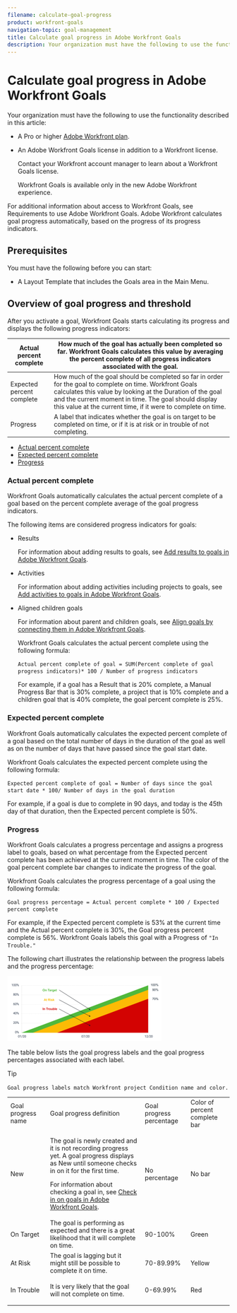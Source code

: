 ```yaml
---
filename: calculate-goal-progress
product: workfront-goals
navigation-topic: goal-management
title: Calculate goal progress in Adobe Workfront Goals
description: Your organization must have the following to use the functionality described in this article:
---
```


# Calculate goal progress in Adobe Workfront Goals

Your organization must have the following to use the functionality described in this article:

* A Pro or higher [Adobe Workfront plan](https://www.workfront.com/plans). 
* An Adobe Workfront Goals license in addition to a Workfront license.

  Contact your Workfront account manager to learn about a Workfront Goals license.

  Workfront Goals is available only in the new Adobe Workfront experience.

For additional information about access to Workfront Goals, see Requirements to use Adobe Workfront Goals.
Adobe Workfront calculates goal progress automatically, based on the progress of its progress indicators.

## Prerequisites

You must have the following before you can start:

* A Layout Template that includes the Goals area in the Main&nbsp;Menu.

## Overview of goal progress and threshold

After you activate a goal, Workfront Goals starts calculating its progress and displays the following progress indicators: 

| Actual percent complete |How much of the goal has actually been completed so far. Workfront Goals calculates this value by averaging the percent complete of all progress indicators associated with the goal.  |
|---|---|
| Expected percent complete |How much of the goal should be completed so far in order for the goal to complete on time. Workfront Goals calculates this value by looking at the Duration of the goal and the current moment in time. The goal should display this value at the current time, if it were to complete on time.  |
| Progress  |A label that indicates whether the goal is on target to be completed on time, or if it is at risk or in trouble of not completing.  |

* [Actual percent complete](#actual) 
* [Expected percent complete](#expected) 
* [Progress](#progress)

### Actual percent complete

Workfront Goals automatically calculates the actual percent complete of a goal based on the percent complete average of the goal progress indicators.&nbsp;

The following items are considered progress indicators for goals:

* Results

  For information about adding results to goals, see [Add results to goals in Adobe Workfront Goals](../../workfront-goals/results-and-activities/add-results-to-goals.md).

* Activities

  For information about adding activities including projects to goals, see [Add activities to goals in Adobe Workfront Goals](../../workfront-goals/results-and-activities/add-activities-to-goals.md). 

* Aligned children goals

  For information about parent and children goals, see [Align goals by connecting them in Adobe Workfront Goals](../../workfront-goals/goal-alignment/align-goals-by-connecting-them.md).

  Workfront Goals calculates the actual percent complete using the following formula:

  ```
  Actual percent complete of goal = SUM(Percent complete of goal progress indicators)* 100 / Number of progress indicators
  ```

  For example, if a goal has a Result that is 20% complete, a Manual Progress Bar that is 30% complete, a project that is 10% complete and a children goal that is 40% complete, the goal percent complete is 25%.

### Expected percent complete

Workfront Goals automatically calculates the expected percent complete of a goal based on the total number of days in the duration of the goal as well as on the number of days that have passed since the goal start date.

Workfront Goals calculates the expected percent complete using the following formula:

```
Expected percent complete of goal = Number of days since the goal start date * 100/ Number of days in the goal duration
```

For example, if a goal is due to complete in 90 days, and today is the 45th day of that duration, then the Expected percent complete is 50%.

### Progress

Workfront Goals calculates a progress percentage and assigns a progress label to goals, based on what&nbsp;percentage from the Expected percent complete has been achieved at the current moment in time. The color of the goal percent complete bar changes to indicate the progress of the goal.

Workfront Goals calculates the progress percentage of a goal using the following formula:

```
Goal progress percentage = Actual percent complete * 100 / Expected percent complete
```

For example, if the Expected percent complete is 53% at the current time and the Actual percent complete is 30%, the Goal progress percent complete is 56%. Workfront Goals labels this goal with a Progress of `"In Trouble."`

The following chart illustrates the relationship between the progress labels and the progress percentage:

![](assets/progress-status-labels-charted-after-match-with-project-condition-350x147.png)

The table below lists the goal progress labels and the goal progress percentages associated with each label.

>[!TIP]
>
>`Goal progress labels match Workfront project Condition name and color.`

<table cellspacing="3"> 
 <col> 
 <col> 
 <col> 
 <col> 
 <tbody> 
  <tr> 
   <td>Goal progress name</td> 
   <td>Goal progress definition</td> 
   <td><span class="bold">Goal progress percentage </span> </td> 
   <td>Color of percent complete bar</td> 
  </tr> 
  <tr> 
   <td>New</td> 
   <td> <p>The goal is newly created and it is not recording progress yet. A goal progress displays as New until someone checks in on it for the first time. </p> <p>For information about checking a goal in, see <a href="../../workfront-goals/goal-review-and-workfront-goals-sections/check-in-goals.md" class="MCXref xref">Check in on goals in Adobe Workfront Goals</a>.</p> </td> 
   <td>No percentage</td> 
   <td>No bar</td> 
  </tr> 
  <tr> 
   <td> <p><span>On&nbsp;Target </span> </p> </td> 
   <td>The goal is performing as expected and there is a great likelihood that it will complete on time. </td> 
   <td>90-100%</td> 
   <td>Green</td> 
  </tr> 
  <tr> 
   <td> <p><span>At Risk</span> </p> </td> 
   <td>The goal is lagging but it might still be possible to complete it on time. </td> 
   <td>70-89.99%</td> 
   <td>Yellow</td> 
  </tr> 
  <tr> 
   <td> <p><span>In&nbsp;Trouble </span> </p> </td> 
   <td> <p>It is very likely that the goal will not complete on time. </p> </td> 
   <td>0-69.99%</td> 
   <td>Red</td> 
  </tr> 
 </tbody> 
</table>

